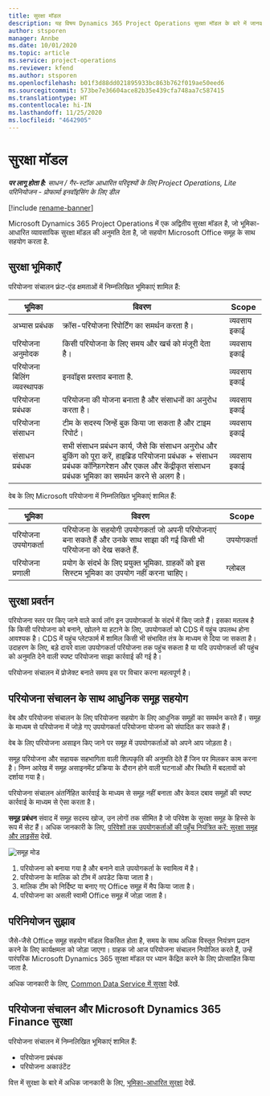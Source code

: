 ```yaml
---
title: सुरक्षा मॉडल
description: यह विषय Dynamics 365 Project Operations सुरक्षा मॉडल के बारे में जानकारी प्रदान करता है.
author: stsporen
manager: Annbe
ms.date: 10/01/2020
ms.topic: article
ms.service: project-operations
ms.reviewer: kfend
ms.author: stsporen
ms.openlocfilehash: b01f3d88dd021895933bc863b762f019ae50eed6
ms.sourcegitcommit: 573be7e36604ace82b35e439cfa748aa7c587415
ms.translationtype: HT
ms.contentlocale: hi-IN
ms.lasthandoff: 11/25/2020
ms.locfileid: "4642905"
---
```

# <a name="security-model"></a>सुरक्षा मॉडल

_**पर लागू होता है:** साधन / गैर-स्टॉक आधारित परिदृश्यों के लिए Project Operations, Lite परिनियोजन - प्रोफार्मा इनवॉइसिंग के लिए डील_

[!include [rename-banner](~/includes/cc-data-platform-banner.md)]

Microsoft Dynamics 365 Project Operations में एक अद्वितीय सुरक्षा मॉडल है, जो भूमिका-आधारित व्यावसायिक सुरक्षा मॉडल की अनुमति देता है, जो सहयोग Microsoft Office समूह के साथ सहयोग करता है. 


## <a name="security-roles"></a>सुरक्षा भूमिकाएँ
परियोजना संचालन फ्रंट-एंड क्षमताओं में निम्नलिखित भूमिकाएं शामिल हैं:

| भूमिका                          | विवरण                                                                                                                                                                 | Scope |
|-------------------------------|-----------------------------------------------------------------------------------------------------------------------------------------------------------------------------|------|
| अभ्यास प्रबंधक              | क्रॉस-परियोजना रिपोर्टिंग का समर्थन करता है।                                                                                                            | व्यवसाय इकाई              |
| परियोजना अनुमोदक              | किसी परियोजना के लिए समय और खर्च को मंजूरी देता है।                                                                                                                              | व्यवसाय इकाई |
| परियोजना बिलिंग व्यवस्थापक | इनवॉइस प्रस्ताव बनाता है.                                                                                                                                                 | व्यवसाय इकाई |
| परियोजना प्रबंधक               | परियोजना की योजना बनाता है और संसाधनों का अनुरोध करता है।                                                                                                                              | व्यवसाय इकाई |
| परियोजना संसाधन              | टीम के सदस्य जिन्हें बुक किया जा सकता है और टाइम रिपोर्ट।                                                                                                          | व्यवसाय इकाई|
| संसाधन प्रबंधक              | सभी संसाधन प्रबंधन कार्य, जैसे कि संसाधन अनुरोध और बुकिंग को पूरा करें, हाइब्रिड परियोजना प्रबंधक + संसाधन प्रबंधक कॉन्फ़िगरेशन और एकल और केंद्रीकृत संसाधन प्रबंधक भूमिका का समर्थन करने से अलग है। | व्यवसाय इकाई |


वेब के लिए Microsoft परियोजना में निम्नलिखित भूमिकाएं शामिल हैं:

| भूमिका           | विवरण                                                                                                        | Scope  |
|----------------|--------------------------------------------------------------------------------------------------------------------|--------|
| परियोजना उपयोगकर्ता   | परियोजना के सहयोगी उपयोगकर्ता जो अपनी परियोजनाएं बना सकते हैं और उनके साथ साझा की गई किसी भी परियोजना को देख सकते हैं. | उपयोगकर्ता   |
| परियोजना प्रणाली | प्रयोग के संदर्भ के लिए प्रयुक्त भूमिका. ग्राहकों को इस सिस्टम भूमिका का उपयोग नहीं करना चाहिए।                                    | ग्लोबल |

## <a name="security-enforcement"></a>सुरक्षा प्रवर्तन
परियोजना स्तर पर किए जाने वाले कार्य लॉग इन उपयोगकर्ता के संदर्भ में किए जाते हैं। इसका मतलब है कि किसी परियोजना को बनाने, खोलने या हटाने के लिए, उपयोगकर्ता को CDS में पहुंच उपलब्ध होना आवश्यक है। CDS में पहुंच प्लेटफार्म में शामिल किसी भी संभावित तंत्र के माध्यम से दिया जा सकता है। उदाहरण के लिए, बड़े दायरे वाला उपयोगकर्ता परियोजना तक पहुंच सकता है या यदि उपयोगकर्ता की पहुंच को अनुमति देने वाली स्पष्ट परियोजना साझा कार्रवाई की गई है।

परियोजना संचालन में प्रोजेक्ट बनाते समय इस पर विचार करना महत्वपूर्ण है।

## <a name="modern-group-collaboration-with-project-operations"></a>परियोजना संचालन के साथ आधुनिक समूह सहयोग
वेब और परियोजना संचालन के लिए परियोजना सहयोग के लिए आधुनिक समूहों का समर्थन करते हैं। समूह के माध्यम से परियोजना में जोड़े गए उपयोगकर्ता परियोजना योजना को संपादित कर सकते हैं।

वेब के लिए परियोजना असाइन किए जाने पर समूह में उपयोगकर्ताओं को अपने आप जोड़ता है।

समूह परियोजना और सहायक सहभागिता वाली शिल्पकृति की अनुमति देते हैं जिन पर मिलकर काम करना है। निम्न आरेख में समूह असाइनमेंट प्रक्रिया के दौरान होने वाली घटनाओं और स्थिति में बदलावों को दर्शाया गया है।

परियोजना संचालन अंतर्निहित कार्रवाई के माध्यम से समूह नहीं बनाता और केवल दबाव समूहों की स्पष्ट कार्रवाई के माध्यम से ऐसा करता है।

**समूह प्रबंधन** संवाद में समूह सदस्य खोज, उन लोगों तक सीमित है जो परिवेश के सुरक्षा समूह के हिस्से के रूप में सेट हैं। अधिक जानकारी के लिए, [परिवेशों तक उपयोगकर्ताओं की पहुँच नियंत्रित करें: सुरक्षा समूह और लाइसेंस](https://docs.microsoft.com/power-platform/admin/control-user-access) देखें.

![समूह मोड](./media/groupsmode.png)

1. परियोजना को बनाया गया है और बनाने वाले उपयोगकर्ता के स्वामित्व में है।
2. परियोजना के मालिक को टीम में अपडेट किया जाता है।
3. मालिक टीम को निर्दिष्ट या बनाए गए Office समूह में मैप किया जाता है।
4. परियोजना का असली स्वामी Office समूह में जोड़ा जाता है।

## <a name="deployment-recommendation"></a>परिनियोजन सुझाव
जैसे-जैसे Office समूह सहयोग मॉडल विकसित होता है, समय के साथ अधिक विस्तृत नियंत्रण प्रदान करने के लिए कार्यक्षमता को जोड़ा जाएगा। ग्राहक जो आज परियोजना संचालन नियोजित करते हैं, उन्हें पारंपरिक Microsoft Dynamics 365 सुरक्षा मॉडल पर ध्यान केंद्रित करने के लिए प्रोत्साहित किया जाता है.

अधिक जानकारी के लिए, [Common Data Service में सुरक्षा](https://docs.microsoft.com/power-platform/admin/wp-security) देखें.

## <a name="project-operations-and-microsoft-dynamics-365-finance-security"></a>परियोजना संचालन और Microsoft Dynamics 365 Finance सुरक्षा
परियोजना संचालन में निम्नलिखित भूमिकाएं शामिल हैं:

- परियोजना प्रबंधक
- परियोजना अकाउंटेंट

वित्त में सुरक्षा के बारे में अधिक जानकारी के लिए, [भूमिका-आधारित सुरक्षा](https://docs.microsoft.com/dynamics365/fin-ops-core/dev-itpro/sysadmin/role-based-security) देखें.


